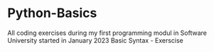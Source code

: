 # Python-Basics
All coding exercises during my first programming modul in Software University started in January 2023
Basic Syntax - Exerscise